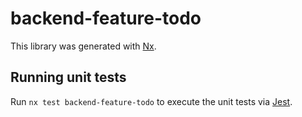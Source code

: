# backend-feature-todo

This library was generated with [Nx](https://nx.dev).

## Running unit tests

Run `nx test backend-feature-todo` to execute the unit tests via [Jest](https://jestjs.io).
